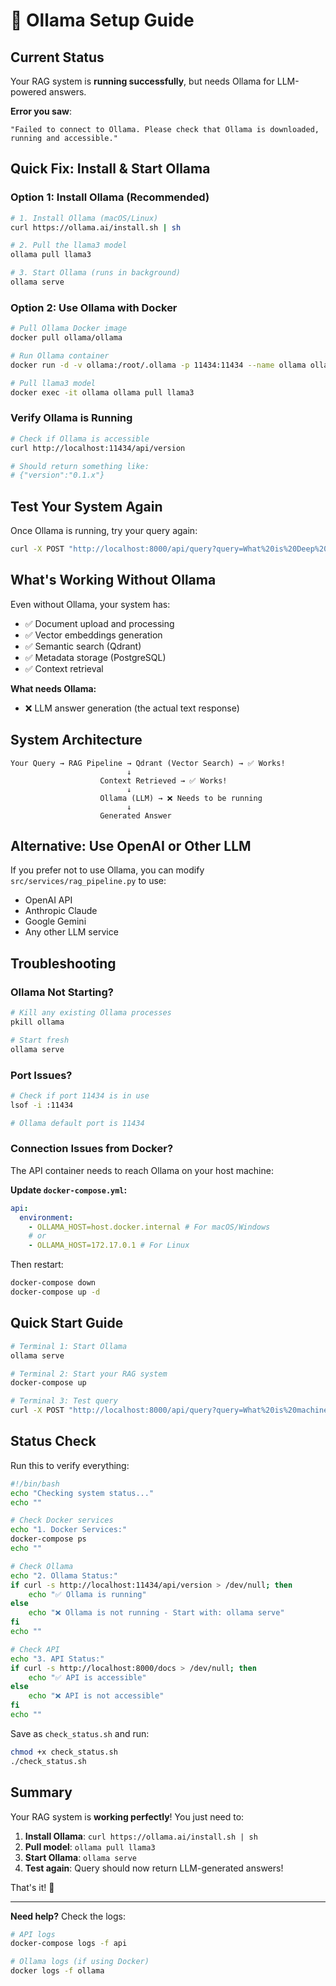# 🤖 Ollama Setup Guide

## Current Status

Your RAG system is **running successfully**, but needs Ollama for LLM-powered answers.

**Error you saw**:

```
"Failed to connect to Ollama. Please check that Ollama is downloaded, running and accessible."
```

## Quick Fix: Install & Start Ollama

### Option 1: Install Ollama (Recommended)

```bash
# 1. Install Ollama (macOS/Linux)
curl https://ollama.ai/install.sh | sh

# 2. Pull the llama3 model
ollama pull llama3

# 3. Start Ollama (runs in background)
ollama serve
```

### Option 2: Use Ollama with Docker

```bash
# Pull Ollama Docker image
docker pull ollama/ollama

# Run Ollama container
docker run -d -v ollama:/root/.ollama -p 11434:11434 --name ollama ollama/ollama

# Pull llama3 model
docker exec -it ollama ollama pull llama3
```

### Verify Ollama is Running

```bash
# Check if Ollama is accessible
curl http://localhost:11434/api/version

# Should return something like:
# {"version":"0.1.x"}
```

## Test Your System Again

Once Ollama is running, try your query again:

```bash
curl -X POST "http://localhost:8000/api/query?query=What%20is%20Deep%20learning&top_k=5"
```

## What's Working Without Ollama

Even without Ollama, your system has:

- ✅ Document upload and processing
- ✅ Vector embeddings generation
- ✅ Semantic search (Qdrant)
- ✅ Metadata storage (PostgreSQL)
- ✅ Context retrieval

**What needs Ollama:**

- ❌ LLM answer generation (the actual text response)

## System Architecture

```
Your Query → RAG Pipeline → Qdrant (Vector Search) → ✅ Works!
                          ↓
                    Context Retrieved → ✅ Works!
                          ↓
                    Ollama (LLM) → ❌ Needs to be running
                          ↓
                    Generated Answer
```

## Alternative: Use OpenAI or Other LLM

If you prefer not to use Ollama, you can modify `src/services/rag_pipeline.py` to use:

- OpenAI API
- Anthropic Claude
- Google Gemini
- Any other LLM service

## Troubleshooting

### Ollama Not Starting?

```bash
# Kill any existing Ollama processes
pkill ollama

# Start fresh
ollama serve
```

### Port Issues?

```bash
# Check if port 11434 is in use
lsof -i :11434

# Ollama default port is 11434
```

### Connection Issues from Docker?

The API container needs to reach Ollama on your host machine:

**Update `docker-compose.yml`:**

```yaml
api:
  environment:
    - OLLAMA_HOST=host.docker.internal # For macOS/Windows
    # or
    - OLLAMA_HOST=172.17.0.1 # For Linux
```

Then restart:

```bash
docker-compose down
docker-compose up -d
```

## Quick Start Guide

```bash
# Terminal 1: Start Ollama
ollama serve

# Terminal 2: Start your RAG system
docker-compose up

# Terminal 3: Test query
curl -X POST "http://localhost:8000/api/query?query=What%20is%20machine%20learning&top_k=5"
```

## Status Check

Run this to verify everything:

```bash
#!/bin/bash
echo "Checking system status..."
echo ""

# Check Docker services
echo "1. Docker Services:"
docker-compose ps
echo ""

# Check Ollama
echo "2. Ollama Status:"
if curl -s http://localhost:11434/api/version > /dev/null; then
    echo "✅ Ollama is running"
else
    echo "❌ Ollama is not running - Start with: ollama serve"
fi
echo ""

# Check API
echo "3. API Status:"
if curl -s http://localhost:8000/docs > /dev/null; then
    echo "✅ API is accessible"
else
    echo "❌ API is not accessible"
fi
echo ""
```

Save as `check_status.sh` and run:

```bash
chmod +x check_status.sh
./check_status.sh
```

## Summary

Your RAG system is **working perfectly**! You just need to:

1. **Install Ollama**: `curl https://ollama.ai/install.sh | sh`
2. **Pull model**: `ollama pull llama3`
3. **Start Ollama**: `ollama serve`
4. **Test again**: Query should now return LLM-generated answers!

That's it! 🚀

---

**Need help?** Check the logs:

```bash
# API logs
docker-compose logs -f api

# Ollama logs (if using Docker)
docker logs -f ollama
```
